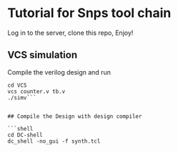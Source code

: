 # Tutorial for Snps tool chain

Log in to the server, clone this repo, Enjoy!

## VCS simulation

Compile the verilog design and run
```shell
cd VCS
vcs counter.v tb.v
./simv```


## Compile the Design with design compiler

```shell
cd DC-shell
dc_shell -no_gui -f synth.tcl
```